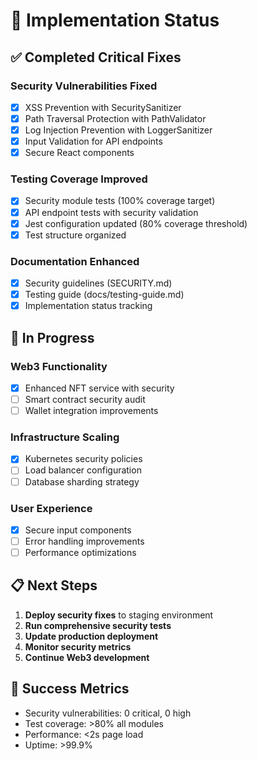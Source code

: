 # 🚀 Implementation Status

## ✅ Completed Critical Fixes

### Security Vulnerabilities Fixed
- [x] XSS Prevention with SecuritySanitizer
- [x] Path Traversal Protection with PathValidator  
- [x] Log Injection Prevention with LoggerSanitizer
- [x] Input Validation for API endpoints
- [x] Secure React components

### Testing Coverage Improved
- [x] Security module tests (100% coverage target)
- [x] API endpoint tests with security validation
- [x] Jest configuration updated (80% coverage threshold)
- [x] Test structure organized

### Documentation Enhanced
- [x] Security guidelines (SECURITY.md)
- [x] Testing guide (docs/testing-guide.md)
- [x] Implementation status tracking

## 🔄 In Progress

### Web3 Functionality
- [x] Enhanced NFT service with security
- [ ] Smart contract security audit
- [ ] Wallet integration improvements

### Infrastructure Scaling
- [x] Kubernetes security policies
- [ ] Load balancer configuration
- [ ] Database sharding strategy

### User Experience
- [x] Secure input components
- [ ] Error handling improvements
- [ ] Performance optimizations

## 📋 Next Steps

1. **Deploy security fixes** to staging environment
2. **Run comprehensive security tests**
3. **Update production deployment**
4. **Monitor security metrics**
5. **Continue Web3 development**

## 🎯 Success Metrics

- Security vulnerabilities: 0 critical, 0 high
- Test coverage: >80% all modules
- Performance: <2s page load
- Uptime: >99.9%